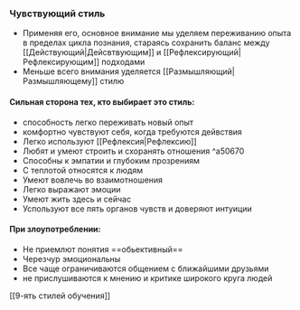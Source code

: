 ### Чувствующий стиль

- Применяя его, основное внимание мы уделяем переживанию опыта в пределах цикла познания, стараясь сохранить баланс между [[Действующий|Дейсвтвующим]] и [[Рефлексирующий|Рефлексирующим]] подходами
- Меньше всего внимания уделяется [[Размышляющий|Размышляющему]] стилю


#### Сильная сторона тех, кто выбирает это стиль:
 - способность легко переживать новый опыт
 - комфортно чувствуют себя, когда требуются дейвствия
 - Легко используют [[Рефлексия|Рефлексию]]
- Любят и умеют строить и схоранять отношения ^a50670
- Способны к эмпатии и глубоким прозрениям
- С теплотой относятся к людям
- Умеют вовлечь во взаимотношения
- Легко выражают эмоции
- Умеют жить здесь и сейчас
- Успользуют все пять органов чувств и доверяют интуиции

#### При злоупотреблении:
- Не приемлют понятия ==обьективный==
- Черезчур эмоциональны
- Все чаще ограничиваются общением с ближайшими друзьями
- не прислушиваются к мнению и критике широкого круга людей

[[9-ять стилей обучения]]